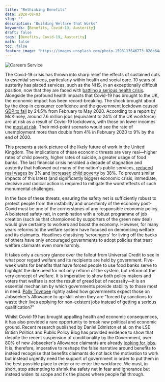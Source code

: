 ```yaml
---
title: "Rethinking Benefits"
date: 2020-08-03
slug: ""
description: "Building Welfare that Works"
keywords: [Benefits, Covid-19, Austerity]
draft: false
tags: [Benefits, Covid-19, Austerity]
math: false
toc: false
feature_image: "https://images.unsplash.com/photo-1593113646773-028c64a8f1b8?ixid=MXwxMjA3fDB8MHxwaG90by1wYWdlfHx8fGVufDB8fHw%3D&ixlib=rb-1.2.1&auto=format&fit=crop&w=3150&q=80"
---
```


![Careers Service](https://images.unsplash.com/photo-1587719816248-6441566dcf37?ixid=MXwxMjA3fDB8MHxwaG90by1wYWdlfHx8fGVufDB8fHw%3D&ixlib=rb-1.2.1&auto=format&fit=crop&w=2089&q=80)

The Covid-19 crisis has thrown into sharp relief the effects of sustained cuts to essential services, particularly within health and social care. 10 years of austerity has placed services, such as the NHS, in an exceptionally difficult position, now that they are faced with [battling a serious health crisis][1]. Alongside the profound health impacts that Covid-19 has brought to the UK, the economic impact has been record-breaking. The shock brought about by the drop in consumer confidence and the government lockdown caused [GDP to fall][2] by 24.5% from February to May 2020. According to a report by McKinsey, around 7.6 million jobs (equivalent to 24% of the UK workforce) are at risk as a result of Covid-19 lockdowns, with those on lower incomes the [most at risk][3]. Their mid-point scenario would see the rate of unemployment more than double from 4% in February 2020 to 9% by the end of 2020.

This presents a stark picture of the likely future of work in the United Kingdom. The implications of these economic threats are very real—higher rates of child poverty, higher rates of suicide, a greater usage of food banks. The last financial crisis heralded a decade of stagnation and austerity that hollowed out many of the nation's public services, [reduced real wages][4] by 3% and [increased child poverty][5] by 38%. To prevent similar impacts of this latest (and significantly bigger) economic crisis, immediate, decisive and radical action is required to mitigate the worst effects of such monumental challenges.

In the face of these threats, ensuring the safety net is sufficiently robust to protect people from the instability and uncertainty of the economy post-Covid must be one of the cornerstones of any responsible economic policy. A bolstered safety net, in combination with a robust programme of job creation (such as that championed by supporters of the green new deal) would give certainty to workers and boost the economy. However, for many years reforms to the welfare system have focused on demonising welfare and its claimants. Headlines chastising 'scroungers' for living off the backs of others have only encouraged governments to adopt policies that treat welfare claimants even more harshly.

It takes only a cursory glance over the fallout from Universal Credit to see in what poor regard welfare and its recipients are held by government. Five-week waits for benefits that have forced people to use food banks serve to highlight the dire need for not only reform of the system, but reform of the very concept of welfare. It is imperative to show both policy makers and voters that welfare is not the result of greed but of necessity—it is an essential mechanism by which governments provide stability to those most in need. [Polly Toynbee][6] rightly asked how governments expect those on Jobseeker's Allowance to up-skill when they are "forced by sanctions to waste their lives applying for non-existent jobs instead of getting a serious qualification?"

Whilst Covid-19 has brought appalling health and economic consequences, it has also provided a rare opportunity to break new political and economic ground. Recent research published by Daniel Edmiston et al. on the LSE British Politics and Public Policy Blog has provided evidence to show that despite the recent suspension of conditionality by the Government, over 80% of new Jobseeker's Allowance claimants are already [looking for jobs][7]. It is, therefore, imperative to reshape the false narrative around benefits to instead recognise that benefits claimants do not lack the motivation to work but instead urgently need the support of government in order to put them in the best possible place to enter or re-enter the workforce. We must, in short, stop attempting to shrink the safety net in fear and ignorance but instead widen its scope and fix the places where people fall through.

[1]: <https://neweconomics.org/2020/03/covid-19-what-austerity-means-for-our-health>
[2]: <https://www.ons.gov.uk/economy/grossdomesticproductgdp/articles/coronavirusandtheimpactonoutputintheukeconomy/may2020>
[3]: <https://www.mckinsey.com/industries/public-sector/our-insights/how-european-businesses-can-position-themselves-for-recovery>
[4]: <https://fullfact.org/economy/employment-since-2010-wages/>
[5]: <https://www.tuc.org.uk/news/child-poverty-working-households-800000-2010-says-tuc>
[6]: <https://www.theguardian.com/commentisfree/2020/jul/09/rishi-sunak-government-incompetent-chancellor?CMP=Share_iOSApp_Other>
[7]: <https://blogs.lse.ac.uk/politicsandpolicy/conditionality-covid19/>
